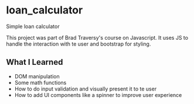 # loan_calculator
Simple loan calculator

This project was part of Brad Traversy's course on Javascript. It uses JS to handle the interaction with te user and bootstrap for styling. 

## What I Learned

* DOM manipulation
* Some math functions
* How to do input validation and visually present it to te user
* How to add UI components like a spinner to improve user experience
